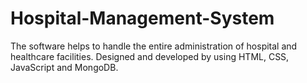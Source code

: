 # Hospital-Management-System
The software helps to handle the entire administration of hospital and healthcare facilities. Designed and developed by using HTML, CSS, JavaScript and MongoDB.
